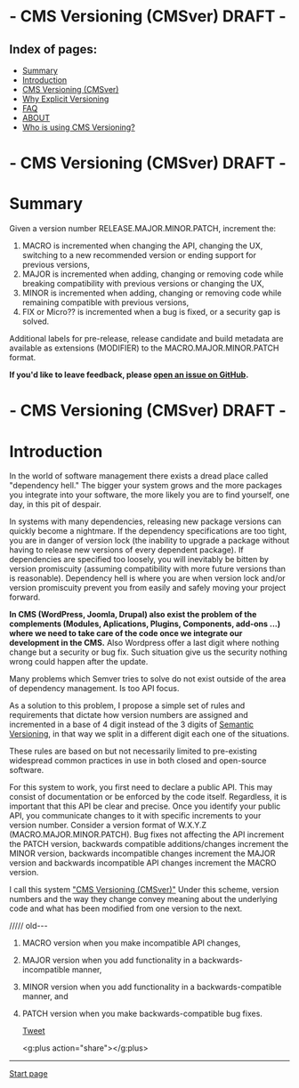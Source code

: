 # - CMS Versioning (CMSver) DRAFT -

Index of pages:
---------------

* [Summary](/README.md#Summary)
* [Introduction](/README.md#Introduction)
* [CMS Versioning (CMSver)](/VERSIONING.md)
* [Why Explicit Versioning](/WHY.md)
* [FAQ](/FAQ.md)
* [ABOUT](/ABOUT.md)
* [Who is using CMS Versioning?](/USERS.md)

# - CMS Versioning (CMSver) DRAFT -


# <a name="Summary"></a>Summary

Given a version number RELEASE.MAJOR.MINOR.PATCH, increment the:

1. MACRO is incremented when changing the API, changing the UX, switching to a new recommended version or ending support for previous versions,
1. MAJOR is incremented when adding, changing or removing code while breaking compatibility with previous versions or changing the UX,
1. MINOR is incremented when adding, changing or removing code while remaining compatible with previous versions,
1. FIX or Micro?? is incremented when a bug is fixed, or a security gap is solved.

Additional labels for pre-release, release candidate and build metadata are available as extensions (MODIFIER) to the MACRO.MAJOR.MINOR.PATCH format.

**If you'd like to leave feedback, please [open an issue on GitHub](https://github.com/colomet/CMSver/issues).**
  
# - CMS Versioning (CMSver) DRAFT -  

# <a name="Introduction"></a>Introduction

In the world of software management there exists a dread place called "dependency hell." The bigger your system grows and the more packages you integrate into your software, the more likely you are to find yourself, one day, in this pit of despair.

In systems with many dependencies, releasing new package versions can quickly become a nightmare. If the dependency specifications are too tight, you are in danger of version lock (the inability to upgrade a package without having to release new versions of every dependent package). If dependencies are specified too loosely, you will inevitably be bitten by version promiscuity (assuming compatibility with more future versions than is reasonable).
Dependency hell is where you are when version lock and/or version promiscuity prevent you from easily and safely moving your project forward.

**In CMS (WordPress, Joomla, Drupal) also exist the problem of the complements (Modules, Aplications, Plugins, Components, add-ons ...) where we need to take care of the code once we integrate our development in the CMS.** Also Wordpress offer a last digit where nothing change but a security or bug fix. Such situation give us the security nothing wrong could happen after the update.

Many problems which Semver tries to solve do not exist outside of the area of dependency management. Is too API focus. 

As a solution to this problem, I propose a simple set of rules and requirements that dictate how version numbers are assigned and incremented in a base of 4 digit instead of the 3 digits of [Semantic Versioning](http://semver.org/), in that way we split in a different digit each one of the situations.

These rules are based on but not necessarily limited to pre-existing widespread common practices in use in both closed and open-source software.

For this system to work, you first need to declare a public API. This may consist of documentation or be enforced by the code itself. Regardless, it is important that this API be clear and precise. Once you identify your public API, you communicate changes to it with specific increments to your version number. Consider a version format of W.X.Y.Z (MACRO.MAJOR.MINOR.PATCH). Bug fixes not affecting the API increment the PATCH version, backwards compatible additions/changes increment the MINOR version, backwards incompatible changes increment the MAJOR version and backwards incompatible API changes increment the MACRO version.

I call this system ["CMS Versioning (CMSver)"](/VERSIONING.md) Under this scheme, version numbers and the way they change convey meaning about the underlying code and what has been modified from one version to the next.

///// old---
1. MACRO version when you make incompatible API changes,
1. MAJOR version when you add functionality in a backwards-incompatible manner,
1. MINOR version when you add functionality in a backwards-compatible manner, and
1. PATCH version when you make backwards-compatible bug fixes.


   <a href="https://twitter.com/share" class="twitter-share-button" data-show-count="false">Tweet</a><script async src="//platform.twitter.com/widgets.js" charset="utf-8"></script>
   
   <script src="https://apis.google.com/js/platform.js" async defer></script>
   <g:plus action="share"></g:plus>
 
---



[Start page](./)
